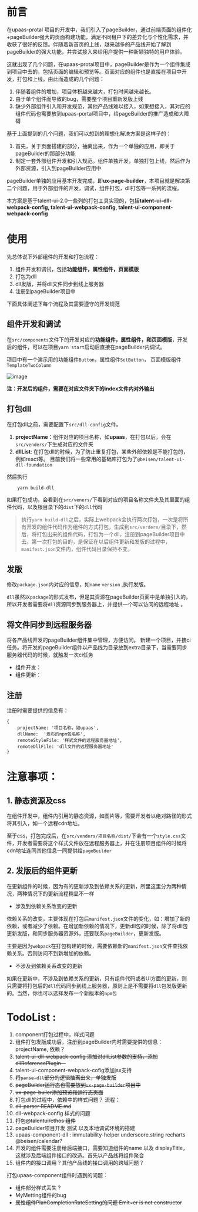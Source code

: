# 前言
在upaas-protal 项目的开发中，我们引入了pageBuilder，通过前端页面的组件化+pageBuilder强大的页面构建功能，满足不同租户下的差异化与个性化需求，并收获了很好的反馈。伴随着新首页的上线，越来越多的产品线开始了解到pageBuilder的强大功能，并尝试接入来给用户提供一种新颖独特的用户体验。

这就出现了几个问题，在upaas-protal项目中，pageBuilder是作为一个组件集成到项目中去的，包括页面的编辑和预览等。页面对应的组件也是直接在项目中开发，打包和上线。由此而造成的几个问题：
1. 伴随着组件的增加，项目体积越来越大，打包时间越来越长。
2. 由于单个组件而导致的bug，需要整个项目重新发版上线
3. 缺少外部组件引入和开发规范，其他产品线难以接入，如果想接入，其对应的组件代码也需要放到upaas-portal项目中，给pageBuilder的推广造成和大障碍

基于上面提到的几个问题，我们可以想到的理想化解决方案是这样子的：
1. 首先，关于页面搭建的部分，抽离出来，作为一个单独的应用，即关于pageBuilder的那部分功能
2. 制定一套外部组件开发和引入规范。组件单独开发，单独打包上线，然后作为外部资源，引入到pageBuilder应用中

pageBuilder单独的应用基本开发完成，即**ux-page-builder**，本项目就是解决第二个问题，用于外部组件的开发，调试，组件打包，dll打包等一系列的流程。

本方案是基于talent-ui-2.0一些列的打包工具实现的，包括**talent-ui-dll-webpack-config, talent-ui-webpack-config, talent-ui-component-webpack-config**

# 使用
先总体说下外部组件的开发和打包流程：

1. 组件开发和调试，包括**功能组件，属性组件，页面模版**
2. 打包为dll
3. dll发版，并将dll文件同步到线上服务器
4. 注册到pageBuilder项目中

下面具体阐述下每个流程及其需要遵守的开发规范

## 组件开发和调试

在`src/components`文件下的开发对应的**功能组件，属性组件，和页面模版**，开发后的组件，可以在项目`yarn start`启动后直接在pageBuilder内调试。


项目中有一个演示用的功能组件`Button`，属性组件`SetButton`， 页面模版组件`TemplateTwoColumn`

![image](http://note.youdao.com/yws/api/personal/file/WEB5e9161ca63d5a4a7f01945962fe7f6b2?method=download&shareKey=179cfd3253b0e34286c04f854cdbfc5c)

**注：开发后的组件，需要在对应文件夹下的index文件内对外输出**

## 打包dll
在打包dll之前，需要配置下`src/dll-config`文件。
1. **projectName**：组件对应的项目名称，如**upaas**，在打包以后，会在`src/venders/`下生成对应的文件夹
2. **dllList**: 在打包dll的时候，为了防止重复打包，某些外部依赖是不能打包的，例如react等。
目前我们将一些常用的基础库打包为了`@beisen/talent-ui-dll-foundation`

然后执行
```
    yarn build-dll
```

如果打包成功，会看到在`src/veners/`下看到对应的项目名称文件夹及其里面的组件代码，以及根目录下的`dist`下的`dll`代码

> 执行`yarn build-dll`之后，实际上webpack会执行两次打包，一次是将所有开发的组件代码作为组件的方式打包，生成到`src/verders/`目录下，然后，将打包出来的组件代码，打包为一个dll，注册到pageBuilder项目中去。第一次打包的目的，是保证在以后组件更新和发版的过程中，`manifest.json`文件内，组件代码目录保持不变。

## 发版

修改`package.json`内对应的信息，如`name` `version` ,执行发版。

`dll`虽然以`package`的形式发布，但是其资源在pageBuilder页面中是单独引入的，所以开发者需要将`dll`资源同步到服务器上，并提供一个可以访问的远程地址  。

## 将文件同步到远程服务器

将各产品线开发的pageBuilder组件集中管理，方便访问。
新建一个项目，并接ci任务。将开发的pageBuilder组件以产品线为目录放到extra目录下，当需要同步服务器代码的时候，就触发一次ci任务

* 组件开发：
* 组件更新：

## 注册

注册时需要提供的信息有：
```
{
    projectName: '项目名称，如upaas',
    dllName:  '发布的npm包名称',
    remoteStyleFile: '样式文件的远程服务器地址',
    remoteDllFile: 'dll文件的远程服务器地址'
}
```
# 注意事项：

## 1. 静态资源及css

在组件开发中，组件内引用的静态资源，如图片等，需要开发者以绝对路径的形式将其引入，如一个远程cdn地址。

至于css，打包完成后，在`src/venders/项目名称/dist/`下会有一个`style.css`文件，开发者需要将这个样式文件放在远程服务器上，并在注册项目组件的时候将cdn地址连同其他信息一同提供给`pageBuilder`

## 2. 发版后的组件更新

在更新组件的时候，因为有的更新涉及到依赖关系的更新，所里这里分为两种情况，两种情况下的更新流程稍显不一样

* 涉及到依赖关系改变的更新

依赖关系的改变，主要体现在打包后`manifest.json`文件的变化，如：增加了新的依赖，或者减少了依赖。在增加新依赖的情况下，更新dll包的时候，除了将dll包更新发版，和同步服务器资源外，还要联系`pageBuilder`，更新发版。

主要是因为`webpack`在打包构建的时候，需要依赖新的`manifest.json`文件查找依赖关系。否则访问不到新增加的依赖。

* 不涉及到依赖关系改变的更新

如果在更新中，不涉及到依赖关系的更新，只有组件代码或者UI方面的更新，则只需要将打包后的`dll`代码同步到线上服务器，原则上是不需要将`dll`包发版更新的。当然，你也可以选择发布一个新版本的`npm包`

# TodoList :
1. component打包过程中，样式问题
2. 组件打包发版成功后，注册到pageBuilder内时需要提供的信息：projectName, 依赖？
3. ~~talent-ui-dll-webpack-config 添加对dllList参数的支持，添加dllReferencePlugin--~~
4. talent-ui-component-webpack-cofig添加jsx支持 
5. ~~将`parse-dll`部分的逻辑抽离出来，单独发版~~
6. ~~pageBuilder运行态也需要放到`ux-page-builder`项目中~~
7. ~~ux-page-builer添加预览和运行态页面~~
8. 打包dll的过程中，依赖中的样式问题？
流程：
9. ~~dll-parser README.md~~
10. dll-webpack-config 样式的问题
11. ~~打包@talentui/ethos 组件~~
12. pageBuilder项目开发 测试 以及本地调试环境的搭建
13. upaas-component-dll : immutability-helper underscore.string  recharts @beisen/calendar?  
14. 开发的组件需要注册给后端接口，需要知道组件的name 以及 displayTitle，这就涉及后端组件接口的改造。首先以产品线将组件聚合
15. 组件内的接口调用？其他产品线的接口调用的跨域问题？

打包upaas-component组件时遇到的问题：
* 组件部分样式丢失？
* MyMetting组件的bug
* ~~属性组件PlanCompletionRateSetting的问题 Emit~er is not constructor~~

